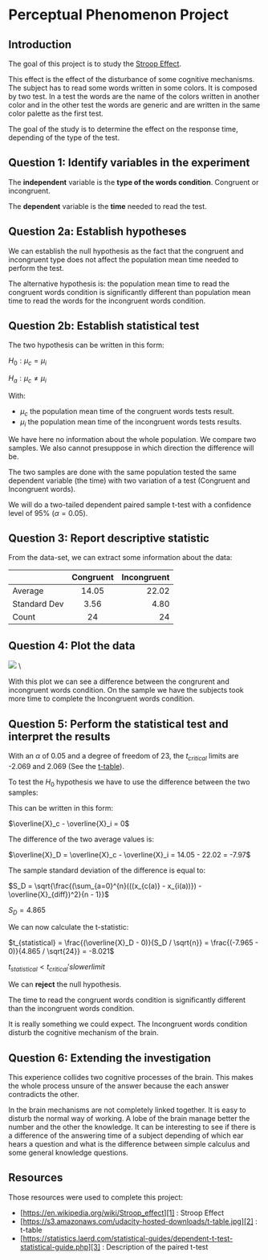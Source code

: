 ﻿# Perceptual Phenomenon Project

## Introduction
The goal of this project is to study the [Stroop Effect][1].

This effect is the effect of the disturbance of some cognitive mechanisms. The subject has to read some words written in some colors. It is composed by two test. In a test the words are the name of the colors written in another color and in the other test the words are generic and are written in the same color palette as the first test.

The goal of the study is to determine the effect on the response time, depending of the type of the test.

## Question 1: Identify variables in the experiment
The **independent** variable is the **type of the words condition**. Congruent or incongruent.

The **dependent** variable is the **time** needed to read the test.

## Question 2a: Establish hypotheses

We can establish the null hypothesis as the fact that the congruent and incongruent type does not affect the population mean time needed to perform the test.

The alternative hypothesis is: the population mean time to read the congruent words condition is significantly different than population mean time to read the words for the incongruent words condition.

## Question 2b: Establish statistical test
The two hypothesis can be written in this form:

$H_0 : \mu_c = \mu_i$

$H_a : \mu_c \neq \mu_i$

With:

- $\mu_c$ the population mean time of the congruent words tests result.
- $\mu_i$ the population mean time of the incongruent words tests results.

We have here no information about the whole population. We compare two samples. We also cannot presuppose in which direction the difference will be.

The two samples are done with the same population tested the same dependent variable (the time) with two variation of a test (Congruent and Incongruent words).

We will do a two-tailed dependent paired sample t-test with a confidence level of 95% ($\alpha = 0.05$).

## Question 3: Report descriptive statistic
From the data-set, we can extract some information about the data:

|				| Congruent				 | Incongruent	|
| --------- | :-----------------: | ----------: |
| Average	| 14.05					 | 22.02			|
| Standard Dev | 3.56				 | 4.80			|
| Count	  	| 24 						 | 24				|

## Question 4: Plot the data

![](./histograms.png)
\

With this plot we can see a difference between the congrurent and incongruent words condition. On the sample we have the subjects took more time to complete the Incongruent words condition.

## Question 5: Perform the statistical test and interpret the results

With an $\alpha$ of 0.05 and a degree of freedom of 23, the $t_{critical}$ limits are -2.069 and 2.069 (See the [t-table][2]). 

To test the $H_0$ hypothesis we have to use the difference between the two samples:

This can be written in this form:

$\overline{X}_c - \overline{X}_i = 0$

The difference of the two average values is:

$\overline{X}_D = \overline{X}_c - \overline{X}_i =  14.05 - 22.02 = -7.97$

The sample standard deviation of the difference is equal to:

$S_D = \sqrt{\frac{(\sum_{a=0}^{n}(((x_{c(a)} - x_{i(a))}) - \overline{X}_{diff})^2}{n - 1}}$

$S_D = 4.865$

We can now calculate the t-statistic:

$t_{statistical} = \frac{(\overline{X}_D - 0)}{S_D / \sqrt{n}} = \frac{(-7.965 - 0)}{4.865 / \sqrt{24}} = -8.021$

$t_{statistical} < t_{critical}'s lower limit$

We can **reject** the null hypothesis.

The time to read the congruent words condition is significantly different than the incongruent words condition.
 
It is really something we could expect. The Incongruent words condition disturb the cognitive mechanism of the brain. 

## Question 6: Extending the investigation

This experience collides two cognitive processes of the brain. This makes the whole process unsure of the answer because the each answer contradicts the other.

In the brain mechanisms are not completely linked together. It is easy to disturb the normal way of working. A lobe of the brain manage better the number and the other the knowledge. It can be interesting to see if there is a difference of the answering time of a subject depending of which ear hears a question and what is the difference between simple calculus and some general knowledge questions.

## Resources
Those resources were used to complete this project:

- [https://en.wikipedia.org/wiki/Stroop_effect][1] : Stroop Effect
- [https://s3.amazonaws.com/udacity-hosted-downloads/t-table.jpg][2] : t-table
- [https://statistics.laerd.com/statistical-guides/dependent-t-test-statistical-guide.php][3] : Description of the paired t-test

[1]: https://en.wikipedia.org/wiki/Stroop_effect
[2]: https://s3.amazonaws.com/udacity-hosted-downloads/t-table.jpg
[3]: https://statistics.laerd.com/statistical-guides/dependent-t-test-statistical-guide.php
